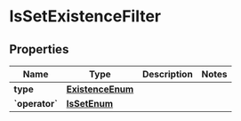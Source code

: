 
# IsSetExistenceFilter

## Properties
| Name | Type | Description | Notes |
| ------------ | ------------- | ------------- | ------------- |
| **type** | [**ExistenceEnum**](ExistenceEnum.md) |  |  |
| **&#x60;operator&#x60;** | [**IsSetEnum**](IsSetEnum.md) |  |  |



